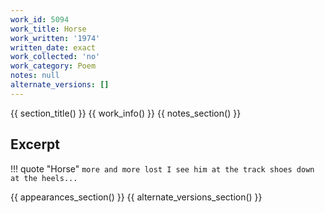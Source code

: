 ```yaml
---
work_id: 5094
work_title: Horse
work_written: '1974'
written_date: exact
work_collected: 'no'
work_category: Poem
notes: null
alternate_versions: []
---
```


{{ section_title() }}
{{ work_info() }}
{{ notes_section() }}
## Excerpt
!!! quote "Horse"
    ```
    more and more
    lost
    I see him at the track
    shoes down at the heels...
    ```

{{ appearances_section() }}
{{ alternate_versions_section() }}
